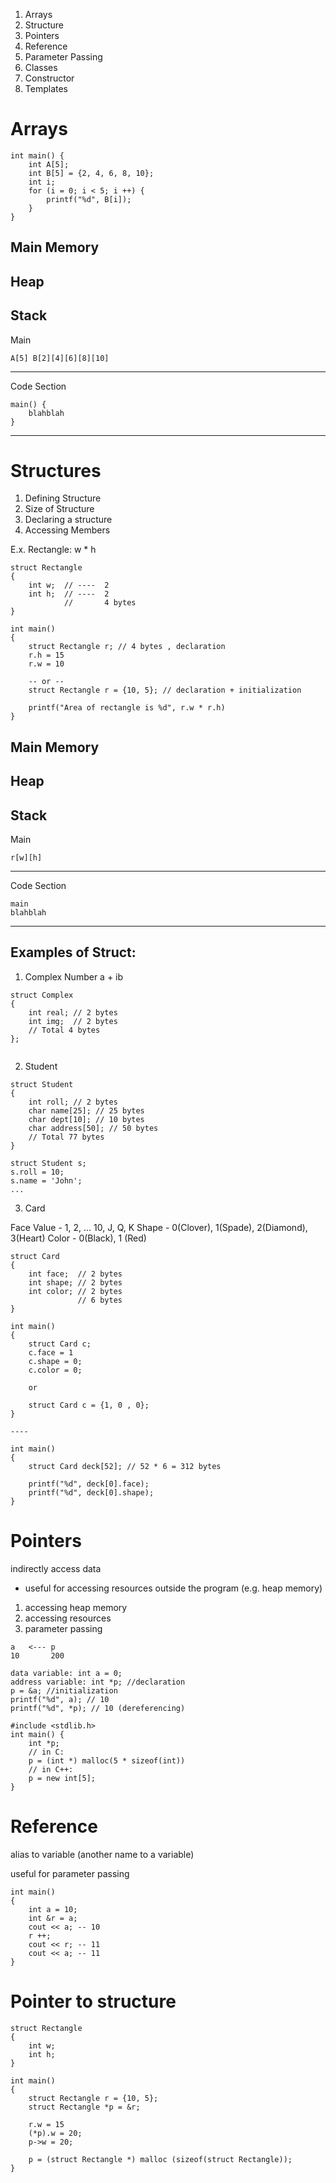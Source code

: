 1. Arrays
2. Structure
3. Pointers
4. Reference
5. Parameter Passing
6. Classes
7. Constructor
8. Templates

# Arrays
```
int main() {
    int A[5];
    int B[5] = {2, 4, 6, 8, 10};
    int i;
    for (i = 0; i < 5; i ++) {
        printf("%d", B[i]);
    }
}
```

Main Memory
------
Heap
------
Stack
------
Main

    A[5] B[2][4][6][8][10]
------
Code Section

    main() {
        blahblah
    }
------

# Structures
1. Defining Structure
2. Size of Structure
3. Declaring a structure
4. Accessing Members

E.x. Rectangle:
w * h

```
struct Rectangle
{
    int w;  // ----  2
    int h;  // ----  2
            //       4 bytes
}

int main() 
{
    struct Rectangle r; // 4 bytes , declaration
    r.h = 15
    r.w = 10

    -- or --
    struct Rectangle r = {10, 5}; // declaration + initialization

    printf("Area of rectangle is %d", r.w * r.h)
}
```

Main Memory
------
Heap
------
Stack
------
Main

    r[w][h]
------
Code Section

    main
    blahblah
------

## Examples of Struct:
1. Complex Number
a + ib

```
struct Complex 
{
    int real; // 2 bytes
    int img;  // 2 bytes
    // Total 4 bytes
};


```

2. Student
```
struct Student 
{
    int roll; // 2 bytes
    char name[25]; // 25 bytes
    char dept[10]; // 10 bytes
    char address[50]; // 50 bytes
    // Total 77 bytes
}

struct Student s;
s.roll = 10;
s.name = 'John';
...

```

3. Card

Face Value - 1, 2, ... 10, J, Q, K
Shape - 0(Clover), 1(Spade), 2(Diamond), 3(Heart)
Color - 0(Black), 1 (Red)
```
struct Card
{
    int face;  // 2 bytes
    int shape; // 2 bytes
    int color; // 2 bytes
               // 6 bytes
}

int main()
{
    struct Card c;
    c.face = 1
    c.shape = 0;
    c.color = 0;

    or 

    struct Card c = {1, 0 , 0};
}

----

int main() 
{
    struct Card deck[52]; // 52 * 6 = 312 bytes

    printf("%d", deck[0].face);
    printf("%d", deck[0].shape);
}
```

# Pointers
indirectly access data
- useful for accessing resources outside the program (e.g. heap memory)
1. accessing heap memory
2. accessing resources
3. parameter passing

```
a   <--- p
10       200

data variable: int a = 0;
address variable: int *p; //declaration
p = &a; //initialization
printf("%d", a); // 10
printf("%d", *p); // 10 (dereferencing)
```

```
#include <stdlib.h>
int main() {
    int *p;
    // in C:
    p = (int *) malloc(5 * sizeof(int))
    // in C++:
    p = new int[5];
}
```

# Reference
alias to variable (another name to a variable)

useful for parameter passing

```
int main() 
{
    int a = 10;
    int &r = a;
    cout << a; -- 10
    r ++;
    cout << r; -- 11
    cout << a; -- 11
}
```

# Pointer to structure

```
struct Rectangle
{
    int w;
    int h;
}

int main() 
{
    struct Rectangle r = {10, 5};
    struct Rectangle *p = &r;

    r.w = 15
    (*p).w = 20;
    p->w = 20;

    p = (struct Rectangle *) malloc (sizeof(struct Rectangle));
}
```